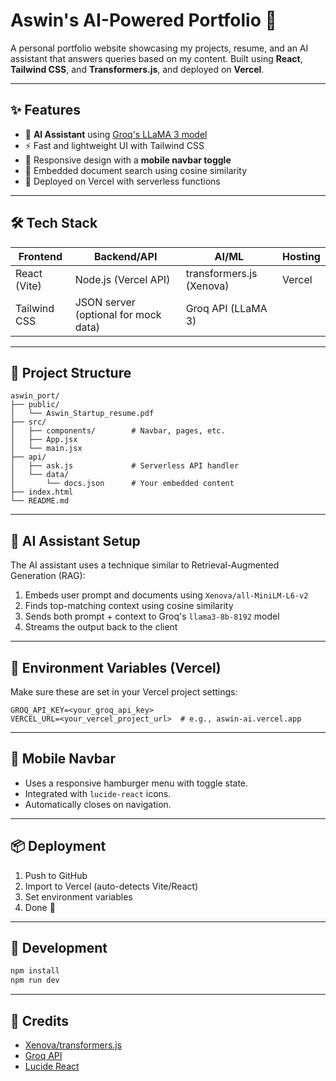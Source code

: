 # Aswin's AI-Powered Portfolio 🚀

A personal portfolio website showcasing my projects, resume, and an AI assistant that answers queries based on my content. Built using **React**, **Tailwind CSS**, and **Transformers.js**, and deployed on **Vercel**.

---

## ✨ Features

- 🧠 **AI Assistant** using [Groq's LLaMA 3 model](https://console.groq.com/)
- ⚡ Fast and lightweight UI with Tailwind CSS
- 📱 Responsive design with a **mobile navbar toggle**
- 📝 Embedded document search using cosine similarity
- 🚀 Deployed on Vercel with serverless functions

---

## 🛠️ Tech Stack

| Frontend       | Backend/API        | AI/ML                | Hosting       |
|----------------|--------------------|----------------------|----------------|
| React (Vite)   | Node.js (Vercel API)| transformers.js (Xenova) | Vercel        |
| Tailwind CSS   | JSON server (optional for mock data) | Groq API (LLaMA 3) |        |

---

## 🔧 Project Structure

```
aswin_port/
├── public/
│   └── Aswin_Startup_resume.pdf
├── src/
│   ├── components/        # Navbar, pages, etc.
│   ├── App.jsx
│   └── main.jsx
├── api/
│   ├── ask.js             # Serverless API handler
│   └── data/
│       └── docs.json      # Your embedded content
├── index.html
└── README.md
```

---

## 🧠 AI Assistant Setup

The AI assistant uses a technique similar to Retrieval-Augmented Generation (RAG):

1. Embeds user prompt and documents using `Xenova/all-MiniLM-L6-v2`
2. Finds top-matching context using cosine similarity
3. Sends both prompt + context to Groq's `llama3-8b-8192` model
4. Streams the output back to the client

---

## 🔑 Environment Variables (Vercel)

Make sure these are set in your Vercel project settings:

```
GROQ_API_KEY=<your_groq_api_key>
VERCEL_URL=<your_vercel_project_url>  # e.g., aswin-ai.vercel.app
```

---

## 📱 Mobile Navbar

- Uses a responsive hamburger menu with toggle state.
- Integrated with `lucide-react` icons.
- Automatically closes on navigation.

---

## 📦 Deployment

1. Push to GitHub
2. Import to Vercel (auto-detects Vite/React)
3. Set environment variables
4. Done 🎉

---

## 🧪 Development

```bash
npm install
npm run dev
```

---

## 🙏 Credits

- [Xenova/transformers.js](https://huggingface.co/Xenova)
- [Groq API](https://console.groq.com/)
- [Lucide React](https://lucide.dev/)
